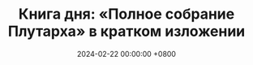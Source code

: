 ---
title: "Книга дня: «Полное собрание Плутарха» в кратком изложении"
description: >-
  Обзор «Полного собрания сочинений» Плутарха: биографии, философия и уроки лидерства из Древней Греции и Рима. Откройте мудрость истории!
date: 2024-02-22 00:00:00 +0800
categories: [Мышление, Конспекты-книг]
tags:
  [
    плутарх,
    полное-собрание,
    древняя-греция,
    древний-рим,
    биографии,
    философия,
    параллельные-жизни,
    моральные-ценности,
    лидерство,
    исторические-личности,
    греческая-культура,
    римская-история,
    мудрость,
    этика
  ]
image: 
alt: Обложка книги «Полное собрание сочинений Плутарха»
fallback:
  - 
  - 
---